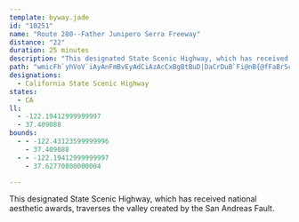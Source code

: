 ```yaml
---
template: byway.jade
id: "10251"
name: "Route 280--Father Junipero Serra Freeway"
distance: "22"
duration: 25 minutes
description: "This designated State Scenic Highway, which has received national aesthetic awards, traverses the valley created by the San Andreas Fault."
path: "wmicFh`yhVoV`iAyAnFmBvEyAdCiAzAcCxBgBtBuD|DaCrDuB`Fi@nB{@fFaBrScAzJo@fDoBrF}@lBmZrf@iSnXySf]yMfP{OvS_P`SaPbUwBbDgA|BkB`Fy@tDcA|GYvCMdILnHr@rRNnF?jDOrEy@dJg@vCkAxE}AnEuAxCaEfHqItMgKhQcc@`v@eArAsE~Eq@b@iDrB}HpCqFl@kQVaGl@qGzAyD|AgDfBgFrDcXnXcDtBkHdDsHlAwCJyFWcd@_EqFOcBF_Fj@wElAcCfAgEjCiDzC}ApBmCdEiDnHs@dC{@zDqCtPu@lGo@fDsBtIiDxJuK~UcAvCgCbMu@`HUnESxOU`F_BnK}A|EuA|CmDdGcQb^oSt`@mEzGcEjFse@bk@gDbDiEfD_H`EmJtDcEvBoMfL_CxAgEfBmVrHySfHuK`FgYvN_CxAgDfCyDlD{WlXoVxWwGlFqHzEmUrMwCpBcUpTcJnJaGrGyA~B{BlH{AnGuA~EmBzDsDdFg]~[mCrB}A~@gFjBoElAuM|EeKpGaN`KmCdC}EtF}AzBiDdGaEfGys@ds@aE|Ei\\nb@yA|AsBzAwDpBuC~@qCl@uD\\_HUiI_BkFiBaGwC}JmGmDsAcCe@iD[gB?iDPqDt@uBr@gCnAq_@jT}D`CoCxBwBrBcDzD"
designations: 
  - California State Scenic Highway
states: 
  - CA
ll: 
  - -122.19412999999997
  - 37.409088
bounds: 
  - - -122.43123599999996
    - 37.409088
  - - -122.19412999999997
    - 37.62770800000004

---
```


This designated State Scenic Highway, which has received national aesthetic awards, traverses the valley created by the San Andreas Fault.